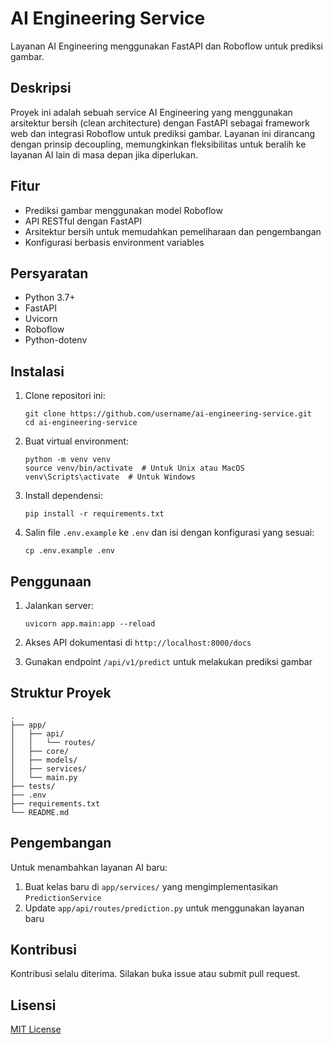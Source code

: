 
# AI Engineering Service

Layanan AI Engineering menggunakan FastAPI dan Roboflow untuk prediksi gambar.

## Deskripsi

Proyek ini adalah sebuah service AI Engineering yang menggunakan arsitektur bersih (clean architecture) dengan FastAPI sebagai framework web dan integrasi Roboflow untuk prediksi gambar. Layanan ini dirancang dengan prinsip decoupling, memungkinkan fleksibilitas untuk beralih ke layanan AI lain di masa depan jika diperlukan.

## Fitur

- Prediksi gambar menggunakan model Roboflow
- API RESTful dengan FastAPI
- Arsitektur bersih untuk memudahkan pemeliharaan dan pengembangan
- Konfigurasi berbasis environment variables

## Persyaratan

- Python 3.7+
- FastAPI
- Uvicorn
- Roboflow
- Python-dotenv

## Instalasi

1. Clone repositori ini:
   ```
   git clone https://github.com/username/ai-engineering-service.git
   cd ai-engineering-service
   ```

2. Buat virtual environment:
   ```
   python -m venv venv
   source venv/bin/activate  # Untuk Unix atau MacOS
   venv\Scripts\activate  # Untuk Windows
   ```

3. Install dependensi:
   ```
   pip install -r requirements.txt
   ```

4. Salin file `.env.example` ke `.env` dan isi dengan konfigurasi yang sesuai:
   ```
   cp .env.example .env
   ```

## Penggunaan

1. Jalankan server:
   ```
   uvicorn app.main:app --reload
   ```

2. Akses API dokumentasi di `http://localhost:8000/docs`

3. Gunakan endpoint `/api/v1/predict` untuk melakukan prediksi gambar

## Struktur Proyek

```
.
├── app/
│   ├── api/
│   │   └── routes/
│   ├── core/
│   ├── models/
│   ├── services/
│   └── main.py
├── tests/
├── .env
├── requirements.txt
└── README.md
```

## Pengembangan

Untuk menambahkan layanan AI baru:

1. Buat kelas baru di `app/services/` yang mengimplementasikan `PredictionService`
2. Update `app/api/routes/prediction.py` untuk menggunakan layanan baru

## Kontribusi

Kontribusi selalu diterima. Silakan buka issue atau submit pull request.

## Lisensi

[MIT License](https://opensource.org/licenses/MIT)